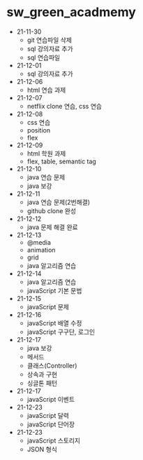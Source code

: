 # sw_green_acadmemy
* 21-11-30
  * git 연습파일 삭제
  * sql 강의자료 추가
  * sql 연습파일 
* 21-12-01
  * sql 강의자료 추가
* 21-12-06
  * html 연습 과제
* 21-12-07
  * netflix clone 연습, css 연습
* 21-12-08
  * css 연습
  * position
  * flex
* 21-12-09
  * html 학원 과제
  * flex, table, semantic tag
* 21-12-10
  * java 연습 문제
  * java 보강
* 21-12-11
  * java 연습 문제(2번해결)
  * github clone 완성
* 21-12-12
  * java 문제 해결 완료
* 21-12-13
  * @media
  * animation
  * grid
  * java 알고리즘 연습
* 21-12-14
  * java 알고리즘 연습
  * javaScript 기본 문법
* 21-12-15
  * javaScript 문제
* 21-12-16
  * javaScript 배열 수정
  * javaScript 구구단, 로그인
* 21-12-17
  * java 보강
  * 메서드
  * 클래스(Controller)
  * 상속과 구현
  * 싱글톤 패턴
* 21-12-17
  * javaScript 이벤트
* 21-12-23
  * javaScript 달력
  * javaScript 단어장
* 21-12-23
  * javaScript 스토리지
  * JSON 형식